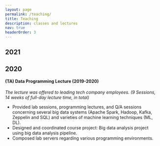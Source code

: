 ```yaml
---
layout: page
permalink: /teaching/
title: Teaching
description: classes and lectures
nav: true
headerOrder: 3
---
```


<div class="teaching">

<h2 class="year">2021</h2>

<h2 class="year">2020</h2>

<h4>(TA) Data Programming Lecture (2019-2020)</h4>

<i>The lecture was offered to leading tech company employees. (9 Sessions, 14 weeks of full-day lecture time, in total)</i><br>

<ul>
    <li>Provided lab sessions, programming lectures, and Q/A sessions concerning several big data systems (Apache Spark, Hadoop, Kafka, Zeppelin and SQL) and varieties of machine learning techniques (ML, DL).</li>
    <li>Designed and coordinated course project: Big data analysis project using big data analysis pipeline.</li>
    <li>Composed lab servers regarding various programming environments.</li>
</ul>

</div>
